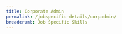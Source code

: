 ```yaml
---
title: Corporate Admin
permalink: /jobspecific-details/corpadmin/
breadcrumb: Job Specific Skills
---
```


